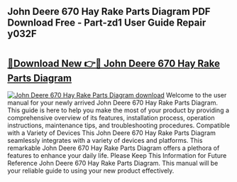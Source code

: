 ## John Deere 670 Hay Rake Parts Diagram PDF Download Free - Part-zd1 User Guide Repair y032F

# <h2><a href="http://dfjb45z.blite.top/?on=John+Deere+670+Hay+Rake+Parts+Diagram">🔗Download New 👉🔴 John Deere 670 Hay Rake Parts Diagram</a></h2>

[![John Deere 670 Hay Rake Parts Diagram download](https://i.imgur.com/lujVjoI.png)](http://dfjb45z.blite.top/?on=John+Deere+670+Hay+Rake+Parts+Diagram)
Welcome to the user manual for your newly arrived John Deere 670 Hay Rake Parts Diagram. This guide is here to help you make the most of your product by providing a comprehensive overview of its features, installation process, operation instructions, maintenance tips, and troubleshooting procedures. Compatible with a Variety of Devices This John Deere 670 Hay Rake Parts Diagram seamlessly integrates with a variety of devices and platforms. This remarkable John Deere 670 Hay Rake Parts Diagram offers a plethora of features to enhance your daily life. Please Keep This Information for Future Reference John Deere 670 Hay Rake Parts Diagram. This manual will be your reliable guide to using your new product effectively.
